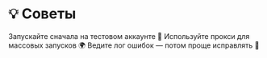




# 💡 Советы
Запускайте сначала на тестовом аккаунте 🧪
Используйте прокси для массовых запусков 🌍
Ведите лог ошибок — потом проще исправлять 🔎
